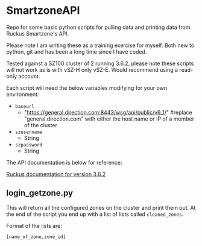# SmartzoneAPI

Repo for some basic python scripts for pulling data and printing data from Ruckus Smartzone's API.

Please note I am writing these as a training exercise for myself. Both new to python, git and has been a long time since I have coded.

Tested against a SZ100 cluster of 2 running 3.6.2, please note these scripts will not work as is with vSZ-H only vSZ-E. Would recommend using a read-only account.

Each script will need the below variables modifying for your own environment:

* `baseurl`
    * "https://general.direction.com:8443/wsg/api/public/v6_1/" #replace "general.direction.com" with either the host name or IP of a member of the cluster
* `szusername`
    * String
* `szpassword`
    * String

The API documentation is below for reference:

[Ruckus documentation for version 3.6.2](http://docs.ruckuswireless.com/smartzone/3.6.2/sz100-public-api-reference-guide-3-6-2.html)

## login_getzone.py

This will return all the configured zones on the cluster and print them out. At the end of the script you end up with a list of lists called `cleaned_zones`.

Format of the lists are:

`[name_of_zone,zone_id]`
